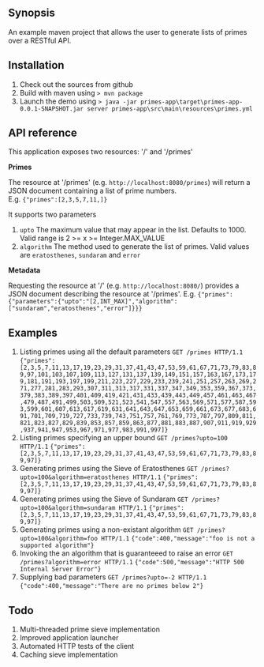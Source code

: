## Synopsis

An example maven project that allows the user to generate lists of primes
over a RESTful API.

## Installation

1. Check out the sources from github
2. Build with maven using
   `> mvn package`
3. Launch the demo using
   `> java -jar primes-app\target\primes-app-0.0.1-SNAPSHOT.jar server primes-app\src\main\resources\primes.yml`


## API reference
This application exposes two resources: '/' and '/primes'

**Primes**

The resource at '/primes' (e.g. `http://localhost:8080/primes`) will return 
a JSON document containing a list of prime numbers.  
E.g. `{"primes":[2,3,5,7,11,]}`

It supports two parameters
1. `upto` The maximum value that may appear in the list. Defaults to 1000.
   Valid range is 2 >= x >= Integer.MAX_VALUE
2. `algorithm` The method used to generate the list of primes.  Valid values
   are `eratosthenes`, `sundaram` and `error`

**Metadata**

Requesting the resource at '/' (e.g. `http://localhost:8080/`) provides a 
JSON document describing the resource at '/primes'.
E.g. `{"primes":{"parameters":{"upto":"[2,INT_MAX]","algorithm":["sundaram","eratosthenes","error"]}}}`

## Examples
1. Listing primes using all the default parameters
   `GET /primes HTTP/1.1`
   `{"primes":[2,3,5,7,11,13,17,19,23,29,31,37,41,43,47,53,59,61,67,71,73,79,83,89,97,101,103,107,109,113,127,131,137,139,149,151,157,163,167,173,179,181,191,193,197,199,211,223,227,229,233,239,241,251,257,263,269,271,277,281,283,293,307,311,313,317,331,337,347,349,353,359,367,373,379,383,389,397,401,409,419,421,431,433,439,443,449,457,461,463,467,479,487,491,499,503,509,521,523,541,547,557,563,569,571,577,587,593,599,601,607,613,617,619,631,641,643,647,653,659,661,673,677,683,691,701,709,719,727,733,739,743,751,757,761,769,773,787,797,809,811,821,823,827,829,839,853,857,859,863,877,881,883,887,907,911,919,929,937,941,947,953,967,971,977,983,991,997]}`
2. Listing primes specifying an upper bound
   `GET /primes?upto=100 HTTP/1.1`
   `{"primes":[2,3,5,7,11,13,17,19,23,29,31,37,41,43,47,53,59,61,67,71,73,79,83,89,97]}`
3. Generating primes using the Sieve of Eratosthenes
   `GET /primes?upto=100&algorithm=eratosthenes HTTP/1.1`
   `{"primes":[2,3,5,7,11,13,17,19,23,29,31,37,41,43,47,53,59,61,67,71,73,79,83,89,97]}`
4. Generating primes using the Sieve of Sundaram
   `GET /primes?upto=100&algorithm=sundaram HTTP/1.1`
   `{"primes":[2,3,5,7,11,13,17,19,23,29,31,37,41,43,47,53,59,61,67,71,73,79,83,89,97]}`
5. Generating primes using a non-existant algorithm
   `GET /primes?upto=100&algorithm=foo HTTP/1.1`
   `{"code":400,"message":"foo is not a supported algorithm"}`
5. Invoking the an algorithm that is guaranteeed to raise an error
   `GET /primes?algorithm=error HTTP/1.1`
   `{"code":500,"message":"HTTP 500 Internal Server Error"}`
6. Supplying bad parameters
   `GET /primes?upto=-2 HTTP/1.1`
   `{"code":400,"message":"There are no primes below 2"}`


## Todo
1. Multi-threaded prime sieve implementation
2. Improved application launcher  
3. Automated HTTP tests of the client
4. Caching sieve implementation